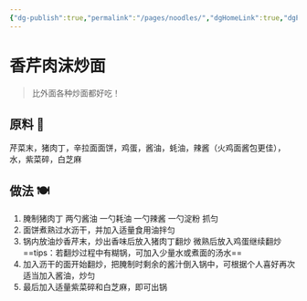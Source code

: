 ```yaml
---
{"dg-publish":true,"permalink":"/pages/noodles/","dgHomeLink":true,"dgPassFrontmatter":false}
---
```


# 香芹肉沫炒面
>比外面各种炒面都好吃！
## 原料 🍜
芹菜末，猪肉丁，辛拉面面饼，鸡蛋，酱油，蚝油，辣酱（火鸡面酱包更佳），水，紫菜碎，白芝麻
## 做法 🍽️
1. 腌制猪肉丁 两勺酱油 一勺耗油 一勺辣酱 一勺淀粉 抓匀
2. 面饼煮熟过水沥干，并加入适量食用油拌匀
3. 锅内放油炒香芹末，炒出香味后放入猪肉丁翻炒 微熟后放入鸡蛋继续翻炒 ==tips：若翻炒过程中有糊锅，可加入少量水或煮面的汤水==
4. 加入沥干的面开始翻炒，把腌制时剩余的酱汁倒入锅中，可根据个人喜好再次适当加入酱油，炒匀
5. 最后加入适量紫菜碎和白芝麻，即可出锅